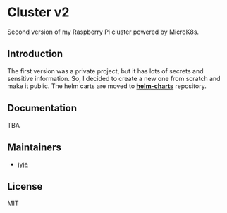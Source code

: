 # Cluster v2
Second version of my Raspberry Pi cluster powered by MicroK8s.

## Introduction
The first version was a private project, but it has lots of secrets and sensitive information.
So, I decided to create a new one from scratch and make it public.
The helm carts are moved to [**helm-charts**](https://github.com/jyje/helm-charts) repository.

## Documentation
TBA

## Maintainers
- [jyje](https://github.com/jyje)

## License
MIT
